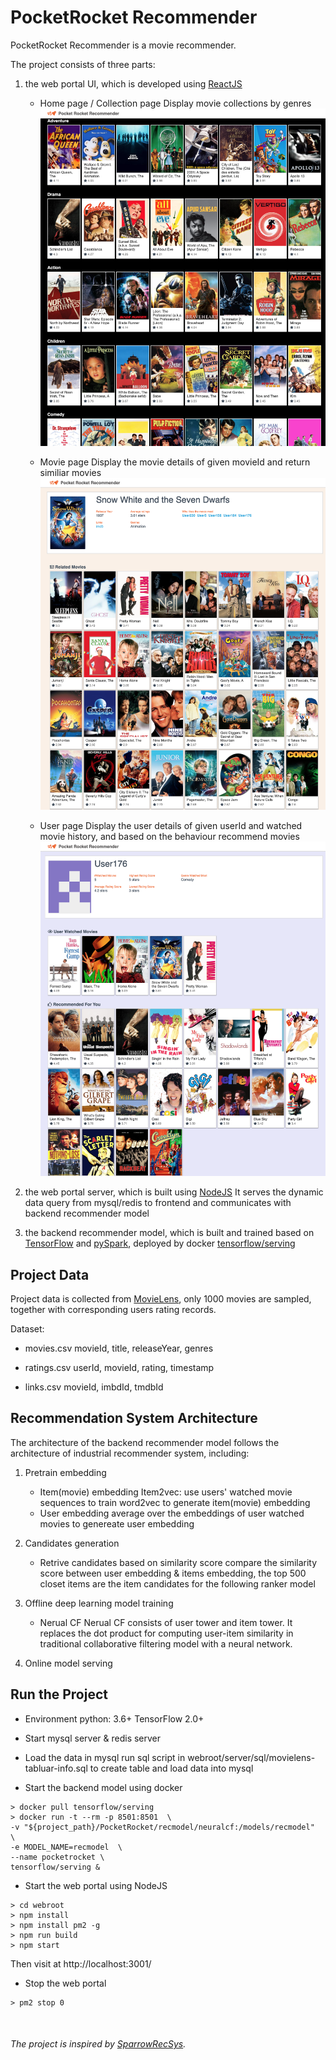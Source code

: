 # PocketRocket Recommender
PocketRocket Recommender is a movie recommender. 

The project consists of three parts: 
1. the web portal UI, which is developed using [ReactJS](https://reactjs.org/)
    - Home page / Collection page
    Display movie collections by genres
![home page](https://github.com/YangHong92/PocketRocket/raw/master/webroot/public/home.png)

    - Movie page
    Display the movie details of given movieId and return similiar movies 
![movie page](https://github.com/YangHong92/PocketRocket/raw/master/webroot/public/movie.png)

    - User page
    Display the user details of given userId and watched movie history, and based on the behaviour recommend movies 
![user page](https://github.com/YangHong92/PocketRocket/raw/master/webroot/public/user.png)

2. the web portal server, which is built using [NodeJS](https://nodejs.org/en/)
It serves the dynamic data query from mysql/redis to frontend and communicates with backend recommender model

3. the backend recommender model, which is built and trained based on [TensorFlow](https://www.tensorflow.org/) and [pySpark](https://spark.apache.org/docs/latest/api/python/),  deployed by docker [tensorflow/serving](https://hub.docker.com/r/tensorflow/serving)


## Project Data
Project data is collected from [MovieLens](https://grouplens.org/datasets/movielens/), only 1000 movies are sampled, together with corresponding users rating records.

Dataset:
- movies.csv 
movieId, title, releaseYear, genres

- ratings.csv
userId, movieId, rating, timestamp 

- links.csv
movieId, imbdId, tmdbId


## Recommendation System Architecture
The architecture of the backend recommender model follows the architecture of industrial recommender system, including:

1. Pretrain embedding
    - Item(movie) embedding
Item2vec: use users' watched movie sequences to train word2vec  to generate item(movie) embedding
    - User embedding
average over the embeddings of user watched movies to genereate user embedding

2. Candidates generation
    - Retrive candidates based on similarity score
compare the similarity score between user embedding & items embedding, the top 500 closet items are the item candidates for the following ranker model

3. Offline deep learning model training
    - Nerual CF
Nerual CF consists of user tower and item tower. It replaces the dot product for computing user-item similarity in traditional collaborative filtering model with a neural network.

4. Online model serving


## Run the Project
- Environment
python: 3.6+
TensorFlow 2.0+

- Start mysql server & redis server

- Load the data in mysql
run sql script in webroot/server/sql/movielens-tabluar-info.sql to create table and load data into mysql

- Start the backend model using docker
```
> docker pull tensorflow/serving
> docker run -t --rm -p 8501:8501  \
-v "${project_path}/PocketRocket/recmodel/neuralcf:/models/recmodel"  \
-e MODEL_NAME=recmodel  \
--name pocketrocket \
tensorflow/serving &
```

- Start the web portal using NodeJS
```
> cd webroot
> npm install
> npm install pm2 -g
> npm run build
> npm start
```
Then visit at http://localhost:3001/

- Stop the web portal
```
> pm2 stop 0
```


<br/>

###### The project is inspired by [SparrowRecSys](https://github.com/wzhe06/SparrowRecSys).